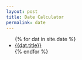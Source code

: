 ```yaml
---
layout: post
title: Date Calculator
permalink: date
---
```


<ul>
{% for dat in site.date %}
  <li>
    <a href="{{dat.url}}">{{dat.title}}</a>
  </li>
{% endfor %}
</ul>